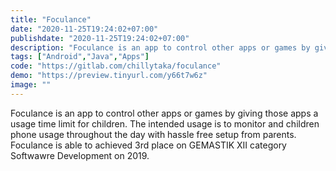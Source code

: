 ```yaml
---
title: "Foculance"
date: "2020-11-25T19:24:02+07:00"
publishdate: "2020-11-25T19:24:02+07:00"
description: "Foculance is an app to control other apps or games by giving those apps a usage time limit for children."
tags: ["Android","Java","Apps"]
code: "https://gitlab.com/chillytaka/foculance"
demo: "https://preview.tinyurl.com/y66t7w6z"
image: ""
---
```


Foculance is an app to control other apps or games by giving those apps a usage time limit for children. The intended usage is to monitor and children phone usage throughout the day with hassle free setup from parents. Foculance is able to achieved 3rd place on GEMASTIK XII category Softwawre Development on 2019.
